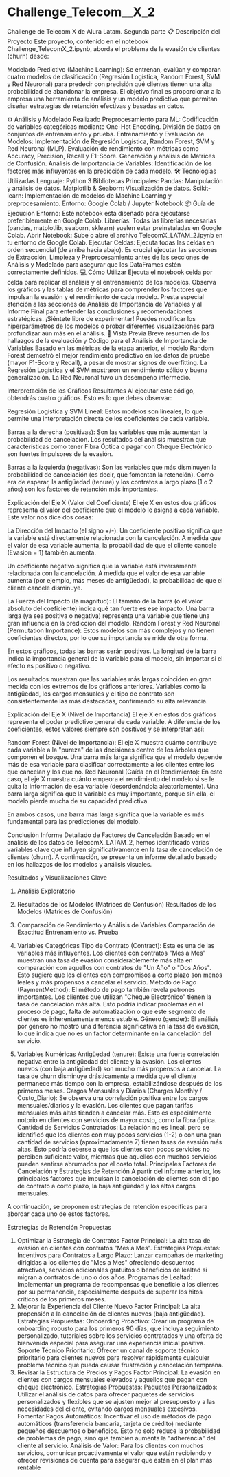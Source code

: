 # Challenge_Telecom__X_2
Challenge de Telecom X de Alura Latam. Segunda parte
📋 Descripción del Proyecto
Este proyecto, contenido en el notebook Challenge_TelecomX_2.ipynb, aborda el problema de la evasión de clientes (churn) desde:

Modelado Predictivo (Machine Learning): Se entrenan, evalúan y comparan cuatro modelos de clasificación (Regresión Logística, Random Forest, SVM y Red Neuronal) para predecir con precisión qué clientes tienen una alta probabilidad de abandonar la empresa.
El objetivo final es proporcionar a la empresa una herramienta de análisis y un modelo predictivo que permitan diseñar estrategias de retención efectivas y basadas en datos.

⚙️ Análisis y Modelado Realizado
Preprocesamiento para ML:
Codificación de variables categóricas mediante One-Hot Encoding.
División de datos en conjuntos de entrenamiento y prueba.
Entrenamiento y Evaluación de Modelos:
Implementación de Regresión Logística, Random Forest, SVM y Red Neuronal (MLP).
Evaluación de rendimiento con métricas como Accuracy, Precision, Recall y F1-Score.
Generación y análisis de Matrices de Confusión.
Análisis de Importancia de Variables: Identificación de los factores más influyentes en la predicción de cada modelo.
🛠️ Tecnologías Utilizadas
Lenguaje: Python 3
Bibliotecas Principales:
Pandas: Manipulación y análisis de datos.
Matplotlib & Seaborn: Visualización de datos.
Scikit-learn: Implementación de modelos de Machine Learning y preprocesamiento.
Entorno: Google Colab / Jupyter Notebook
📦 Guía de Ejecución
Entorno: Este notebook está diseñado para ejecutarse preferiblemente en Google Colab.
Librerías: Todas las librerías necesarias (pandas, matplotlib, seaborn, sklearn) suelen estar preinstaladas en Google Colab.
Abrir Notebook: Sube o abre el archivo TelecomX_LATAM_2.ipynb en tu entorno de Google Colab.
Ejecutar Celdas: Ejecuta todas las celdas en orden secuencial (de arriba hacia abajo). Es crucial ejecutar las secciones de Extracción, Limpieza y Preprocesamiento antes de las secciones de Análisis y Modelado para asegurar que los DataFrames estén correctamente definidos.
💻 Cómo Utilizar
Ejecuta el notebook celda por celda para replicar el análisis y el entrenamiento de los modelos.
Observa los gráficos y las tablas de métricas para comprender los factores que impulsan la evasión y el rendimiento de cada modelo.
Presta especial atención a las secciones de Análisis de Importancia de Variables y al Informe Final para entender las conclusiones y recomendaciones estratégicas.
¡Siéntete libre de experimentar! Puedes modificar los hiperparámetros de los modelos o probar diferentes visualizaciones para profundizar aún más en el análisis.
🎨 Vista Previa
Breve resumen de los hallazgos de la evaluación y Código para el Análisis de Importancia de Variables
Basado en las métricas de la etapa anterior, el modelo Random Forest demostró el mejor rendimiento predictivo en los datos de prueba (mayor F1-Score y Recall), a pesar de mostrar signos de overfitting. La Regresión Logística y el SVM mostraron un rendimiento sólido y buena generalización. La Red Neuronal tuvo un desempeño intermedio.

Interpretación de los Gráficos Resultantes
Al ejecutar este código, obtendrás cuatro gráficos. Esto es lo que debes observar:

Regresión Logística y SVM Lineal:
Estos modelos son lineales, lo que permite una interpretación directa de los coeficientes de cada variable.

Barras a la derecha (positivas): Son las variables que más aumentan la probabilidad de cancelación. Los resultados del análisis muestran que características como tener Fibra Óptica o pagar con Cheque Electrónico son fuertes impulsores de la evasión.

Barras a la izquierda (negativas): Son las variables que más disminuyen la probabilidad de cancelación (es decir, que fomentan la retención). Como era de esperar, la antigüedad (tenure) y los contratos a largo plazo (1 o 2 años) son los factores de retención más importantes.

Explicación del Eje X (Valor del Coeficiente)
El eje X en estos dos gráficos representa el valor del coeficiente que el modelo le asigna a cada variable. Este valor nos dice dos cosas:

La Dirección del Impacto (el signo +/-):
Un coeficiente positivo significa que la variable está directamente relacionada con la cancelación. A medida que el valor de esa variable aumenta, la probabilidad de que el cliente cancele (Evasion = 1) también aumenta.

Un coeficiente negativo significa que la variable está inversamente relacionada con la cancelación. A medida que el valor de esa variable aumenta (por ejemplo, más meses de antigüedad), la probabilidad de que el cliente cancele disminuye.

La Fuerza del Impacto (la magnitud):
El tamaño de la barra (o el valor absoluto del coeficiente) indica qué tan fuerte es ese impacto. Una barra larga (ya sea positiva o negativa) representa una variable que tiene una gran influencia en la predicción del modelo.
Random Forest y Red Neuronal (Permutation Importance):
Estos modelos son más complejos y no tienen coeficientes directos, por lo que su importancia se mide de otra forma.

En estos gráficos, todas las barras serán positivas. La longitud de la barra indica la importancia general de la variable para el modelo, sin importar si el efecto es positivo o negativo.

Los resultados muestran que las variables más largas coinciden en gran medida con los extremos de los gráficos anteriores. Variables como la antigüedad, los cargos mensuales y el tipo de contrato son consistentemente las más destacadas, confirmando su alta relevancia.

Explicación del Eje X (Nivel de Importancia)
El eje X en estos dos gráficos representa el poder predictivo general de cada variable. A diferencia de los coeficientes, estos valores siempre son positivos y se interpretan así:

Random Forest (Nivel de Importancia):
El eje X muestra cuánto contribuye cada variable a la "pureza" de las decisiones dentro de los árboles que componen el bosque. Una barra más larga significa que el modelo depende más de esa variable para clasificar correctamente a los clientes entre los que cancelan y los que no.
Red Neuronal (Caída en el Rendimiento):
En este caso, el eje X muestra cuánto empeora el rendimiento del modelo si se le quita la información de esa variable (desordenándola aleatoriamente). Una barra larga significa que la variable es muy importante, porque sin ella, el modelo pierde mucha de su capacidad predictiva.

En ambos casos, una barra más larga significa que la variable es más fundamental para las predicciones del modelo.

Conclusión
Informe Detallado de Factores de Cancelación
Basado en el análisis de los datos de TelecomX_LATAM_2, hemos identificado varias variables clave que influyen significativamente en la tasa de cancelación de clientes (churn). A continuación, se presenta un informe detallado basado en los hallazgos de los modelos y análisis visuales.

Resultados y Visualizaciones Clave
1. Análisis Exploratorio

2. Resultados de los Modelos (Matrices de Confusión)
Resultados de los Modelos (Matrices de Confusión)

3. Comparación de Rendimiento y Análisis de Variables
Comparación de Exactitud Entrenamiento vs. Prueba

1. Variables Categóricas
Tipo de Contrato (Contract): Esta es una de las variables más influyentes. Los clientes con contratos "Mes a Mes" muestran una tasa de evasión considerablemente más alta en comparación con aquellos con contratos de "Un Año" o "Dos Años". Esto sugiere que los clientes con compromisos a corto plazo son menos leales y más propensos a cancelar el servicio.
Método de Pago (PaymentMethod): El método de pago también revela patrones importantes. Los clientes que utilizan "Cheque Electrónico" tienen la tasa de cancelación más alta. Esto podría indicar problemas en el proceso de pago, falta de automatización o que este segmento de clientes es inherentemente menos estable.
Género (gender): El análisis por género no mostró una diferencia significativa en la tasa de evasión, lo que indica que no es un factor determinante en la cancelación del servicio.
2. Variables Numéricas
Antigüedad (tenure): Existe una fuerte correlación negativa entre la antigüedad del cliente y la evasión. Los clientes nuevos (con baja antigüedad) son mucho más propensos a cancelar. La tasa de churn disminuye drásticamente a medida que el cliente permanece más tiempo con la empresa, estabilizándose después de los primeros meses.
Cargos Mensuales y Diarios (Charges.Monthly / Costo_Diario): Se observa una correlación positiva entre los cargos mensuales/diarios y la evasión. Los clientes que pagan tarifas mensuales más altas tienden a cancelar más. Esto es especialmente notorio en clientes con servicios de mayor costo, como la fibra óptica.
Cantidad de Servicios Contratados: La relación no es lineal, pero se identificó que los clientes con muy pocos servicios (1-2) o con una gran cantidad de servicios (aproximadamente 7) tienen tasas de evasión más altas. Esto podría deberse a que los clientes con pocos servicios no perciben suficiente valor, mientras que aquellos con muchos servicios pueden sentirse abrumados por el costo total.
Principales Factores de Cancelación y Estrategias de Retención
A partir del informe anterior, los principales factores que impulsan la cancelación de clientes son el tipo de contrato a corto plazo, la baja antigüedad y los altos cargos mensuales.

A continuación, se proponen estrategias de retención específicas para abordar cada uno de estos factores.

Estrategias de Retención Propuestas
1. Optimizar la Estrategia de Contratos
Factor Principal: La alta tasa de evasión en clientes con contratos "Mes a Mes".
Estrategias Propuestas:
Incentivos para Contratos a Largo Plazo: Lanzar campañas de marketing dirigidas a los clientes de "Mes a Mes" ofreciendo descuentos atractivos, servicios adicionales gratuitos o beneficios de lealtad si migran a contratos de uno o dos años.
Programas de Lealtad: Implementar un programa de recompensas que beneficie a los clientes por su permanencia, especialmente después de superar los hitos críticos de los primeros meses.
2. Mejorar la Experiencia del Cliente Nuevo
Factor Principal: La alta propensión a la cancelación de clientes nuevos (baja antigüedad).
Estrategias Propuestas:
Onboarding Proactivo: Crear un programa de onboarding robusto para los primeros 90 días, que incluya seguimiento personalizado, tutoriales sobre los servicios contratados y una oferta de bienvenida especial para asegurar una experiencia inicial positiva.
Soporte Técnico Prioritario: Ofrecer un canal de soporte técnico prioritario para clientes nuevos para resolver rápidamente cualquier problema técnico que pueda causar frustración y cancelación temprana.
3. Revisar la Estructura de Precios y Pagos
Factor Principal: La evasión en clientes con cargos mensuales elevados y aquellos que pagan con cheque electrónico.
Estrategias Propuestas:
Paquetes Personalizados: Utilizar el análisis de datos para ofrecer paquetes de servicios personalizados y flexibles que se ajusten mejor al presupuesto y a las necesidades del cliente, evitando cargos mensuales excesivos.
Fomentar Pagos Automáticos: Incentivar el uso de métodos de pago automáticos (transferencia bancaria, tarjeta de crédito) mediante pequeños descuentos o beneficios. Esto no solo reduce la probabilidad de problemas de pago, sino que también aumenta la "adherencia" del cliente al servicio.
Análisis de Valor: Para los clientes con muchos servicios, comunicar proactivamente el valor que están recibiendo y ofrecer revisiones de cuenta para asegurar que están en el plan más rentable
